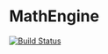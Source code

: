 # MathEngine

[![Build Status](https://massimobonanni.visualstudio.com/MathEngine/_apis/build/status/MathEngine-CI?branchName=develop)](https://massimobonanni.visualstudio.com/MathEngine/_build/latest?definitionId=22&branchName=develop)